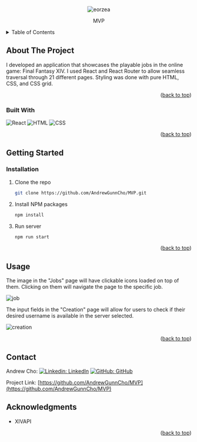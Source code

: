 <div id="top"></div>


<!-- PROJECT LOGO -->
<br />
<div align="center">
  
  ![eorzea]

  <p align="center">
    MVP
    <br />
  </p>
</div>


<!-- TABLE OF CONTENTS -->
<details>
  <summary>Table of Contents</summary>
  <ol>
    <li>
      <a href="#about-the-project">About The Project</a>
      <ul>
        <li><a href="#built-with">Built With</a></li>
      </ul>
    </li>
    <li>
      <a href="#getting-started">Getting Started</a>
      <ul>
        <li><a href="#installation">Installation</a></li>
      </ul>
    </li>
    <li><a href="#usage">Usage</a></li>
    <li><a href="#Contact">App Components</a></li>
    <li><a href="#acknowledgments">Acknowledgments</a></li>
  </ol>
</details>



<!-- ABOUT THE PROJECT -->
## About The Project

I developed an application that showcases the playable jobs in the online game: Final Fantasy XIV. I used React and React Router to allow seamless traversal through 21 different pages. Styling was done with pure HTML, CSS, and CSS grid.


<p align="right">(<a href="#top">back to top</a>)</p>


### Built With

![React](https://img.shields.io/badge/React-20232A?style=for-the-badge&logo=react&logoColor=61DAFB)
![HTML](https://img.shields.io/badge/HTML5-E34F26?style=for-the-badge&logo=html5&logoColor=white)
![CSS](https://img.shields.io/badge/CSS3-1572B6?style=for-the-badge&logo=css3&logoColor=white)


<p align="right">(<a href="#top">back to top</a>)</p>


<!-- GETTING STARTED -->
## Getting Started


### Installation

1. Clone the repo
   ```sh
   git clone https://github.com/AndrewGunnCho/MVP.git
   ```
2. Install NPM packages
   ```sh
   npm install
   ```
3. Run server
   ```sh
   npm run start
   ```


<p align="right">(<a href="#top">back to top</a>)</p>

## Usage

The image in the "Jobs" page will have clickable icons loaded on top of them. Clicking on them will navigate the page to the specific job.

![job]

The input fields in the "Creation" page will allow for users to check if their desired username is available in the server selected.

![creation]

<p align="right">(<a href="#top">back to top</a>)</p>


## Contact

Andrew Cho: [![Linkedin: LinkedIn](https://img.shields.io/badge/linkedin-%230077B5.svg?style=for-the-badge&logo=linkedin&logoColor=white&link=https://www.linkedin.com/in/andrew-cho-b06768218/)](https://www.linkedin.com/in/andrew-cho-b06768218/) [![GitHub: GitHub](https://img.shields.io/badge/github-%23121011.svg?style=for-the-badge&logo=github&logoColor=white&link=https://github.com/AndrewGunnCho)](https://github.com/AndrewGunnCho)


Project Link: [https://github.com/AndrewGunnCho/MVP](https://github.com/AndrewGunnCho/MVP)

## Acknowledgments

* XIVAPI


<p align="right">(<a href="#top">back to top</a>)</p>



<!-- Images -->

[eorzea]: images/eorzea.png
[job]: images/job.png
[creation]: images/creation.png

